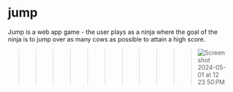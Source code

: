 # jump

Jump is a web app game - the user plays as a ninja where the goal of the ninja is to jump over as many cows as possible to attain a high score.


>>>>>>>>>>>![Screenshot 2024-05-01 at 12 23 50 PM](https://github.com/bensadel/jump/assets/95494769/d1690b5e-31fa-4710-8216-3a5f7a211549)
